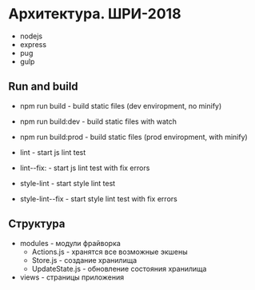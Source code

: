 # Архитектура. ШРИ-2018

- nodejs
- express
- pug
- gulp

## Run and build

- npm run build - build static files (dev enviropment, no minify)
- npm run build:dev - build static files with watch
- npm run build:prod - build static files (prod enviropment, with minify)

- lint - start js lint test
- lint--fix: - start js lint test with fix errors
- style-lint - start style lint test
- style-lint--fix - start style lint test with fix errors

## Структура

- modules - модули фрайворка
  - Actions.js - хранятся все возможные экшены
  - Store.js - создание хранилища
  - UpdateState.js - обновление состояния хранилища
- views - страницы приложения
